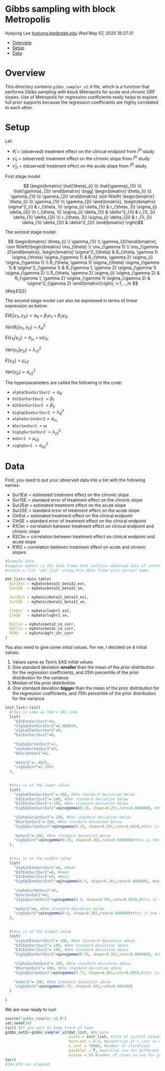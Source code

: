 Gibbs sampling with block Metropolis
================
Hyejung Lee <hyejung.lee@utah.edu>
Wed May 07, 2025 18:27:31

- [Overview](#overview)
- [Setup](#setup)
- [Data](#data)

<!-- Now write your README content in Markdown, plus R chunks if you like: -->

# Overview

This directory contains `gibbs_sampler_v2.R` file, which is a function
that performs Gibbs sampling with block Metropolis for acute and chronic
GRF slopes. Use of Metropolis for regression coefficients really helps
to explore full prior supports because the regression coefficients are
highly correlated to each other.

  

# Setup

Let:

- $\hat{\theta}_i$ = (observed) treatment effect on the clinical
  endpoint from $i^{th}$ study
- $\hat{\gamma}_{1i}$ = (observed) treatment effect on the chronic slope
  from $i^{th}$ study
- $\hat{\gamma}_{2i}$ = (observed) treatment effect on the acute slope
  from $i^{th}$ study

First stage model

$$
\begin{bmatrix} 
\hat{\theta}_{i} \\\ 
\hat{\gamma}_{1i} \\\ 
\hat{\gamma}_{2i} 
\end{bmatrix} 
\bigg| 
\begin{bmatrix} 
\theta_{i} \\\ 
\gamma_{1i} \\\ 
\gamma_{2i}
\end{bmatrix} 
\sim 
N\left(
\begin{bmatrix} 
\theta_{i} \\\ 
\gamma_{1i} \\\ 
\gamma_{2i}
\end{bmatrix}, 
\begin{bmatrix}
\sigma^2_{i} & r_{\theta, 1i} \sigma_{i} \delta_{1i} & r_{\theta, 2i} \sigma_{i} \delta_{2i} \\\
r_{\theta, 1i} \sigma_{i} \delta_{1i} & \delta^2_{1i} & r_{1i, 2i} \delta_{1i} \delta_{2i} \\\
r_{\theta, 2i} \sigma_{i} \delta_{2i} & r_{1i, 2i} \delta_{1i} \delta_{2i} & \delta^2_{2i} \end{bmatrix} 
\right)$$

The second stage model:

$$
\begin{bmatrix} \theta_{i} \\ \gamma_{1i} \\ \gamma_{2i}\end{bmatrix}, \sim N\left(\begin{bmatrix} \mu_{\theta} \\ \mu_{\gamma 1} \\ \mu_{\gamma 2}\end{bmatrix}, \begin{bmatrix}
\sigma^2_{\theta} & R_{\theta, \gamma 1} \sigma_{\theta} \sigma_{\gamma 1} & R_{\theta, \gamma 2} \sigma_{i} \sigma_{\gamma 1} \\
R_{\theta, \gamma 1} \sigma_{\theta} \sigma_{\gamma 1} & \sigma^2_{\gamma 1} & R_{\gamma 1, \gamma 2} \sigma_{\gamma 1} \sigma_{\gamma 2}  \\
R_{\theta, \gamma 2} \sigma_{i} \sigma_{\gamma 2} & R_{\gamma 1, \gamma 2} \sigma_{\gamma 1} \sigma_{\gamma 2} & \sigma^2_{\gamma 2} 
\end{bmatrix}\right), i=1,...,m 
$$ {#eq:EQ2}

The second stage model can also be expressed in terms of linear
expression as below:

$E(\theta_i | \gamma_{1i}, \gamma_{2i}) = \alpha_\theta + \beta_1 \gamma_{1i} + \beta_2 \gamma_{2i}$

$Var(\theta_i | \gamma_{1i}, \gamma_{2i}) = \lambda^2_{\theta}$

$E(\gamma_{1i} | \gamma_{i2}) = \alpha_{\gamma_1} + \omega \gamma_{2i}$

$Var(\gamma_{1i} | \gamma_{2i}) = \lambda^2_{\gamma 1}$

$E(\gamma_{2i} ) = \mu_{\gamma2}$

$Var(\gamma_{2i} ) = \sigma^2_{\gamma2}$

  

The hyperparameters are called the following in the code:

- `alphaCEonSur1Sur2` $= \alpha_\theta$
- `b1CEonSur1Sur2` $= \beta_1$
- `b2CEonSur1Sur2` $= \beta_2$
- `SigSqCEonSur1Sur2` $= \lambda^2_{\theta}$
- `alphaSur1onSur2`$= \alpha_{\gamma_1}$
- `bSur1onSur2` $= \omega$
- `SigSqSur1onSur2` $=\lambda^2_{\gamma 1}$
- `muSur2` $=\mu_{\gamma2}$
- `sigSqSur2` $=\sigma^2_{\gamma2}$

  

# Data

First, you need to put your observed data into a list with the following
names:

- Sur1Est = estimated treatment effect on the chronic slope
- Sur1SE = standard error of treatment effect on the chronic slope
- Sur2Est = estimated treatment effect on the acute slope
- Sur2SE = standard error of treatment effect on the acute slope
- ClnEst = estimated treatment effect on the clinical endpoint
- ClnSE = standard error of treatment effect on the clinical endpoint
- R1Clin = correlation between treatment effect on clinical endpoint and
  chronic slope
- R2Clin = correlation between treatment effect on clinical endpoint and
  acute slope
- R1R2 = correlation between treatment effect on acute and chronic
  slopes

``` r
#Example data.
#suppose myData is the data frame that contains observed data of interest.
#create a list "dat_list" using this data frame with correct name:

dat_list<-data.table(
  Sur1Est = myData$beta31_beta32_est,
  Sur1SE  = myData$beta31_beta32_se,

  Sur2Est = myData$zbeta11_beta12_est,
  Sur2SE  = myData$zbeta11_beta12_se,

  ClnEst  = myData$loghr1_est,
  ClnSE   = myData$loghr1_se,

  R1Clin = myData$beta3_ce_corr,
  R2Clin = myData$beta1_ce_corr,
  R1R2   = myData$dgfr_chr_corr
)
```

  

You also need to give some initial values. For me, I decided on 4
initial values:

1.  Values same as Tom’s SAS initial values
2.  One standard deviation **smaller** than the mean of the prior
    distribution for the regression coefficients, and 25th percentile of
    the prior distribution for the variance
3.  Median of the prior distribution
4.  One standard deviation **bigger** than the mean of the prior
    distribution for the regression coefficients, and 75th percentile of
    the prior distribution for the variance

``` r
init_list<-list(
  #this is same as Tom's SAS code
  list(
    "b2CEonSur1Sur2"=0,
    "SigSqCEonSur1Sur2"=0.000010,
    "alphaCEonSur1Sur2"=0,
    "b1CEonSur1Sur2"=0,
    
    "SigSqSur1onSur2"=1,
    "alphaSur1onSur2"=0,
    "bSur1onSur2"=0,
    
    "muSur2"=-.4645,
    "sigSqSur2"=2.1993
  ),
  
  
  #this is at the lower value
  list(
    "alphaCEonSur1Sur2"=-100, #One standard deviation below
    "b2CEonSur1Sur2"=-100, #One standard deviation below
    "b1CEonSur1Sur2"=-100, #One standard deviation below
    "SigSqCEonSur1Sur2"=qinvgamma(0.25, shape=0.261,rate=0.000408), #this is the cut off value for low heterogeneity for SD
    
    "alphaSur1onSur2"=-100, #One standard deviation below
    "bSur1onSur2"=-100, #One standard deviation below
    "SigSqSur1onSur2"=qinvgamma(0.25, shape=0.261,rate=0.005),#this is the cut off value for low heterogeneity for SD
    
    "muSur2"=-100, #One standard deviation below
    "sigSqSur2"=qinvgamma(0.25, shape=0.261,rate=0.000408)#this is the cut off value for low heterogeneity
  ),
  
  
  #this is at the middle value
  list(
    "alphaCEonSur1Sur2"=0, #mean
    "b2CEonSur1Sur2"=0, #mean
    "b1CEonSur1Sur2"=0, #mean
    "SigSqCEonSur1Sur2"=qinvgamma(0.5, shape=0.261,rate=0.000408), #median
    
    "alphaSur1onSur2"=0,
    "bSur1onSur2"=0,
    "SigSqSur1onSur2"=qinvgamma(0.5, shape=0.261,rate=0.005),#this is the cut off value for low heterogeneity for SD
    
    "muSur2"=0, #One standard deviation below
    "sigSqSur2"=qinvgamma(0.5, shape=0.261,rate=0.000408)#this is the cut off value for low heterogeneity
  ),
  
  
  #this is at the higher value
  list(
    "alphaCEonSur1Sur2"= 100, #One standard deviation above
    "b2CEonSur1Sur2"= 100, #One standard deviation above
    "b1CEonSur1Sur2"= 100, #One standard deviation above
    "SigSqCEonSur1Sur2"=qinvgamma(0.75, shape=0.261,rate=0.000408), #this is the cut off value for low heterogeneity for SD
    
    "alphaSur1onSur2"= 100, #One standard deviation above
    "bSur1onSur2"= 100, #One standard deviation above
    "SigSqSur1onSur2"=qinvgamma(0.75, shape=0.261,rate=0.005),#this is the cut off value for medium heterogeneity for SD
    
    "muSur2"= 100, #One standard deviation above
    "sigSqSur2"=qinvgamma(0.75, shape=0.261,rate=0.000408) 
  )
  
)
```

We are now ready to run!

``` r
source("gibbs_sampler_v2.R")
set.seed(30)
tic() #If you want to keep track of time
gibbs_out2<-gibbs_sampler_v2(dat_list, #my data
                             inits = init_list, #list of initial values. Number of list is the number of chains
                             burn.out = 0.5, #proportion of n_iter as warm up
                             n_iter = 70000, #number of iterations
                             parallel = T, #parallel run for different chainas. 
                             ncores = 5) #number of cores to use for parallel. If there are lesser number of chains than the specified ncores, let's say 4 chains, then only 4 cores will be used.
toc()
#104.976 sec elapsed
```
